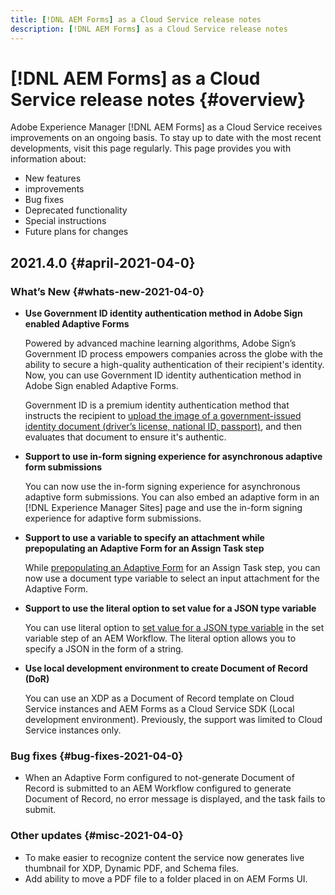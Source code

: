 ```yaml
---
title: [!DNL AEM Forms] as a Cloud Service release notes
description: [!DNL AEM Forms] as a Cloud Service release notes
---
```


# [!DNL AEM Forms] as a Cloud Service release notes {#overview}

Adobe Experience Manager [!DNL AEM Forms] as a Cloud Service receives improvements on an ongoing basis. To stay up to date with the most recent developments, visit this page regularly. This page provides you with information about:

* New features
* improvements
* Bug fixes
* Deprecated functionality
* Special instructions
* Future plans for changes

## 2021.4.0 {#april-2021-04-0}

### What’s New {#whats-new-2021-04-0}

* **Use Government ID identity authentication method in Adobe Sign enabled Adaptive Forms**

  Powered by advanced machine learning algorithms, Adobe Sign’s Government ID process empowers companies across the globe with the ability to secure a high-quality authentication of their recipient's identity. Now, you can use Government ID identity authentication method in Adobe Sign enabled Adaptive Forms.

  Government ID is a premium identity authentication method that instructs the recipient to [upload the image of a government-issued identity document (driver’s license, national ID, passport)](https://helpx.adobe.com/in/sign/using/adobesign-authentication-government-id.html), and then evaluates that document to ensure it's authentic.

* **Support to use in-form signing experience for asynchronous adaptive form submissions**

  You can now use the in-form signing experience for asynchronous adaptive form submissions. You can also embed an adaptive form in an [!DNL Experience Manager Sites] page and use the in-form signing experience for adaptive form submissions.

* **Support to use a variable to specify an attachment while prepopulating an Adaptive Form for an Assign Task step**

  While [prepopulating an Adaptive Form](aem-forms-workflow-step-reference.md) for an Assign Task step, you can now use a document type variable to select an input attachment for the Adaptive Form.

* **Support to use the literal option to set value for a JSON type variable**

  You can use literal option to [set value for a JSON type variable](variable-in-aem-workflows.md) in the set variable step of an AEM Workflow. The literal option allows you to specify a JSON in the form of a string.

* **Use local development environment to create Document of Record (DoR)**

  You can use an XDP as a Document of Record template on Cloud Service instances and AEM Forms as a Cloud Service SDK (Local development environment). Previously, the support was limited to Cloud Service instances only.


### Bug fixes {#bug-fixes-2021-04-0}

* When an Adaptive Form configured to not-generate Document of Record is submitted to an AEM Workflow configured to generate Document of Record, no error message is displayed, and the task fails to submit.  

### Other updates {#misc-2021-04-0}

* To make easier to recognize content the service now generates live thumbnail for XDP, Dynamic PDF, and Schema files.
* Add ability to move a PDF file to a folder placed in on AEM Forms UI.
